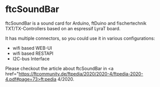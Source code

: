 # ftcSoundBar

ftcSoundBar is a sound card for Arduino, ftDuino and fischertechnik TXT/TX-Controllers based on an espressif LyraT board.

It has multiple connectors, so you could use it in various configurations:
- wifi based WEB-UI
- wifi based RESTAPI
- I2C-bus Interface

Please checkout the article about ftcSoundBar in <a href="https://ftcommunity.de/ftpedia/2020/2020-4/ftpedia-2020-4.pdf#page=73>ft:pedia 4/2020</a>.
